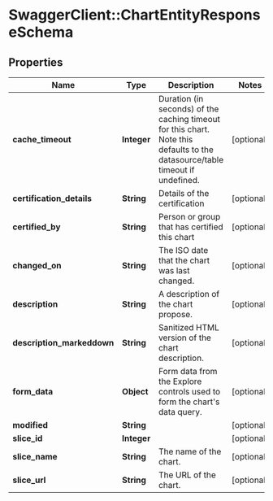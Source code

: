 # SwaggerClient::ChartEntityResponseSchema

## Properties
Name | Type | Description | Notes
------------ | ------------- | ------------- | -------------
**cache_timeout** | **Integer** | Duration (in seconds) of the caching timeout for this chart. Note this defaults to the datasource/table timeout if undefined. | [optional] 
**certification_details** | **String** | Details of the certification | [optional] 
**certified_by** | **String** | Person or group that has certified this chart | [optional] 
**changed_on** | **String** | The ISO date that the chart was last changed. | [optional] 
**description** | **String** | A description of the chart propose. | [optional] 
**description_markeddown** | **String** | Sanitized HTML version of the chart description. | [optional] 
**form_data** | **Object** | Form data from the Explore controls used to form the chart&#x27;s data query. | [optional] 
**modified** | **String** |  | [optional] 
**slice_id** | **Integer** |  | [optional] 
**slice_name** | **String** | The name of the chart. | [optional] 
**slice_url** | **String** | The URL of the chart. | [optional] 


